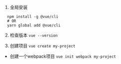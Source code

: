 
1. 全局安装 
  ```shell
    npm install -g @vue/cli
    # OR
    yarn global add @vue/cli
  ```

2. 检查版本 `vue --version`

3. 创建项目 `vue create my-project`
  + 创建一个webpack项目 `vue init webpack my-project`